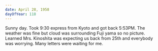 ```yaml
---
date: April 28, 1958
dayOfYear: 118
---
```

Sunny day. Took 9:30 express from Kyoto and got back 5:53PM. 
The weather was fine but cloud was surrounding Fuji yama so no picture. 
Learned Mrs. Kinoshita was expecting us back from 25th and everybody was worrying.
Many letters were waiting for me.